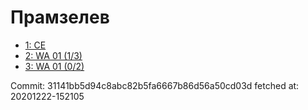 # Прамзелев
- [1: CE](1.md)
- [2: WA 01 (1/3)](2.md)
- [3: WA 01 (0/2)](3.md)

Commit: 31141bb5d94c8abc82b5fa6667b86d56a50cd03d
 fetched at: 20201222-152105
